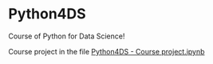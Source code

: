 # Python4DS

Course of Python for Data Science!

Course project in the file [Python4DS - Course project.ipynb](https://github.com/hildar/Python4DS/blob/master/Python4DS%20-%20Course%20project.ipynb)
